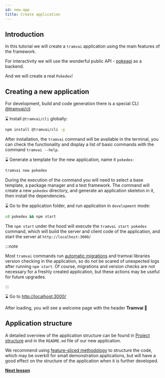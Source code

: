 ```yaml
---
id: new-app
title: Create application
---
```


## Introduction

In this tutorial we will create a `tramvai` application using the main features of the framework.

For interactivity we will use the wonderful public API - [pokeapi](https://pokeapi.co/) as a backend.

And we will create a real `Pokedex`!

## Creating a new application

For development, build and code generation there is a special CLI [@tramvai/cli](references/cli/base.md)

:hourglass: Install `@tramvai/cli` globally:

```bash npm2yarn
npm install @tramvai/cli -g
```

After installation, the `tramvai` command will be available in the terminal, you can check the functionality and display a list of basic commands with the command `tramvai --help`.

:hourglass: Generate a template for the new application, name it `pokedex`:

```bash
tramvai new pokedex
```

During the execution of the command you will need to select a base template, a package manager and a test framework.
The command will create a new `pokedex` directory, and generate an application skeleton in it, then install the dependencies.

:hourglass: Go to the application folder, and run application in `development` mode:

```bash
cd pokedex && npm start
```

The `npm start` under the hood will execute the `tramvai start pokedex` command, which will build the server and client code of the application, and start the server at `http://localhost:3000/`

:::note

Most `tramvai` commands run [automatic migrations](features/migration.md) and tramvai libraries version checking in the application, so do not be scared of unexpected logs after running `npm start`.
Of course, migrations and version checks are not necessary for a freshly created application, but these actions may be useful for future upgrades.

:::

:hourglass: Go to [http://localhost:3000/](http://localhost:3000/)

After loading, you will see a welcome page with the header **Tramvai 🥳**

## Application structure

A detailed overview of the application structure can be found in [Project structure](get-started/app-structure.md) and in the `README.md` file of our new application.

We recommend using [feature-sliced methodology](https://feature-sliced.design/) to structure the code, which may be overkill for small demonstration applications, but will have a good effect on the structure of the application when it is further developed.

**[Next lesson](tutorials/pokedex-app/02-add-page.md)**
